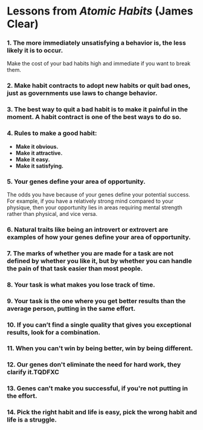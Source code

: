 # Lessons from *Atomic Habits* (James Clear)

### 1. The more immediately unsatisfying a behavior is, the less likely it is to occur.
Make the cost of your bad habits high and immediate if you want to break them.

### 2. Make habit contracts to adopt new habits or quit bad ones, just as governments use laws to change behavior.

### 3. The best way to quit a bad habit is to make it painful in the moment. A habit contract is one of the best ways to do so.

### 4. Rules to make a good habit:
- **Make it obvious.**
- **Make it attractive.**
- **Make it easy.**
- **Make it satisfying.**

### 5. Your genes define your area of opportunity.
The odds you have because of your genes define your potential success. For example, if you have a relatively strong mind compared to your physique, then your opportunity lies in areas requiring mental strength rather than physical, and vice versa.

### 6. Natural traits like being an introvert or extrovert are examples of how your genes define your area of opportunity.

### 7. The marks of whether you are made for a task are not defined by whether you like it, but by whether you can handle the pain of that task easier than most people.

### 8. Your task is what makes you lose track of time.

### 9. Your task is the one where you get better results than the average person, putting in the same effort.

### 10. If you can’t find a single quality that gives you exceptional results, look for a combination.

### 11. When you can't win by being better, win by being different.

### 12. Our genes don't eliminate the need for hard work, they clarify it.TQDFXC

### 13. Genes can't make you successful, if you're not putting in the effort.

### 14. Pick the right habit and life is easy, pick the wrong habit and life is a struggle.